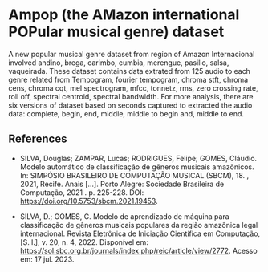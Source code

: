 # Ampop (the AMazon international POPular musical genre) dataset
A new popular musical genre dataset from region of Amazon Internacional involved andino, brega, carimbo, cumbia, merengue, pasillo, salsa, vaqueirada.  These dataset contains data extrated from 125 audio to each genre related from Tempogram, fourier tempogram, chroma stft, chroma cens, chroma cqt, mel spectrogram, mfcc, tonnetz, rms, zero crossing rate, roll off, spectral centroid, spectral bandwidth. For more analysis, there are six versions of dataset based on seconds captured to extracted the audio data: complete, begin, end, middle, middle to begin and, middle to end.

## References
- SILVA, Douglas; ZAMPAR, Lucas; RODRIGUES, Felipe; GOMES, Cláudio. Modelo automático de classificação de gêneros musicais amazônicos. In: SIMPÓSIO BRASILEIRO DE COMPUTAÇÃO MUSICAL (SBCM), 18. , 2021, Recife. Anais [...]. Porto Alegre: Sociedade Brasileira de Computação, 2021 . p. 225-228. DOI: https://doi.org/10.5753/sbcm.2021.19453.

- SILVA, D.; GOMES, C. Modelo de aprendizado de máquina para classificação de gêneros musicais populares da região amazônica legal internacional. Revista Eletrônica de Iniciação Científica em Computação, [S. l.], v. 20, n. 4, 2022. Disponível em: https://sol.sbc.org.br/journals/index.php/reic/article/view/2772. Acesso em: 17 jul. 2023. 
